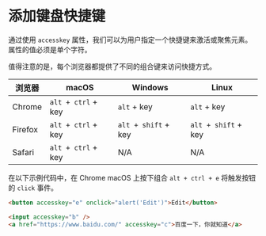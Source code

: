 # 添加键盘快捷键

通过使用 `accesskey` 属性，我们可以为用户指定一个快捷键来激活或聚焦元素。属性的值必须是单个字符。

值得注意的是，每个浏览器都提供了不同的组合键来访问快捷方式。

| 浏览器  | macOS              | Windows             | Linux               |
| ------- | ------------------ | ------------------- | ------------------- |
| Chrome  | `alt + ctrl` + key | `alt` + key         | `alt` + key         |
| Firefox | `alt + ctrl` + key | `alt + shift` + key | `alt + shift` + key |
| Safari  | `alt + ctrl` + key | N/A                 | N/A                 |

在以下示例代码中，在 Chrome macOS 上按下组合 `alt + ctrl + e` 将触发按钮的 `click` 事件。

```html
<button accesskey="e" onclick="alert('Edit')">Edit</button>

<input accesskey="b" />
<a href="https://www.baidu.com/" accesskey="c">百度一下，你就知道</a>
```
